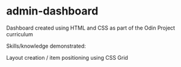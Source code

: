 # admin-dashboard

Dashboard created using HTML and CSS as part of the Odin Project curriculum

Skills/knowledge demonstrated:

Layout creation / item positioning using CSS Grid